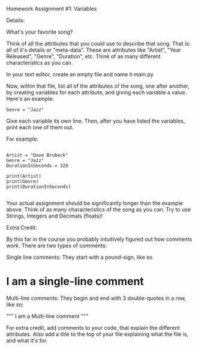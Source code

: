 Homework Assignment #1: Variables


Details:
 
What's your favorite song?

Think of all the attributes that you could use to describe that song. That is: all of it's details or "meta-data". These are attributes like "Artist", "Year Released", "Genre", "Duration", etc. Think of as many different characteristics as you can.

In your text editor, create an empty file and name it main.py

Now, within that file, list all of the attributes of the song, one after another, by creating variables for each attribute, and giving each variable a value. Here's an example:

```
Genre = "Jazz"

```

Give each variable its own line. Then, after you have listed the variables, print each one of them out.

 For example:

```

Artist = "Dave Brubeck"
Genre = "Jazz"
DurationInSeconds = 328

print(Artist)
print(Genre)
print(DurationInSeconds)


```
Your actual assignment should be significantly longer than the example above. Think of as many characteristics of the song as you can. Try to use Strings,  Integers and Decimals (floats)!

Extra Credit:

By this far in the course you probably intuitively figured out how comments work. There are two types of comments:

Single line comments: They start with a pound-sign, like so

 # I am a single-line comment

Multi-line comments: They begin and end with 3 double-quotes in a row, like so:

"""
I am a
Multi-line comment
"""

For extra credit, add comments to your code, that explain the different attributes. Also add a title to the top of your file explaining what the file is, and what it's for.